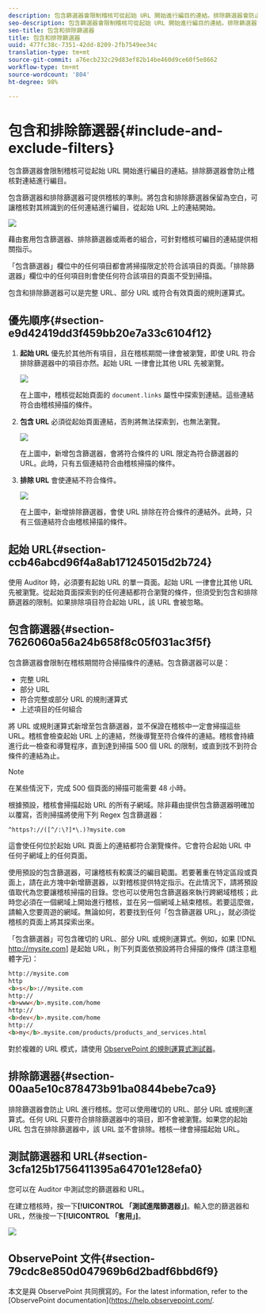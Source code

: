 ```yaml
---
description: 包含篩選器會限制稽核可從起始 URL 開始進行編目的連結。排除篩選器會防止稽核對連結進行編目。
seo-description: 包含篩選器會限制稽核可從起始 URL 開始進行編目的連結。排除篩選器會防止稽核對連結進行編目。
seo-title: 包含和排除篩選器
title: 包含和排除篩選器
uuid: 477fc38c-7351-42dd-8209-2fb7549ee34c
translation-type: tm+mt
source-git-commit: a76ecb232c29d83ef82b14be460d9ce60f5e8662
workflow-type: tm+mt
source-wordcount: '804'
ht-degree: 98%

---
```



# 包含和排除篩選器{#include-and-exclude-filters}

包含篩選器會限制稽核可從起始 URL 開始進行編目的連結。排除篩選器會防止稽核對連結進行編目。

<!--
Content from ObservePoint (https://help.observepoint.com/articles/2872121-include-and-exclude-filters) with their permission. Modified slightly for style and Auditor emphasis.
-->

包含篩選器和排除篩選器可提供稽核的準則。將包含和排除篩選器保留為空白，可讓稽核對其辨識到的任何連結進行編目，從起始 URL 上的連結開始。

![](assets/filter.png)

藉由套用包含篩選器、排除篩選器或兩者的組合，可針對稽核可編目的連結提供相關指示。

「包含篩選器」欄位中的任何項目都會將掃描限定於符合該項目的頁面。「排除篩選器」欄位中的任何項目則會使任何符合該項目的頁面不受到掃描。

包含和排除篩選器可以是完整 URL、部分 URL 或符合有效頁面的規則運算式。

## 優先順序{#section-e9d42419dd3f459bb20e7a33c6104f12}

1. **起始 URL** 優先於其他所有項目，且在稽核期間一律會被瀏覽，即使 URL 符合排除篩選器中的項目亦然。起始 URL 一律會比其他 URL 先被瀏覽。

   ![](assets/startingpage.png)

   在上圖中，稽核從起始頁面的 `document.links` 屬性中探索到連結。這些連結符合由稽核掃描的條件。

1. **包含 URL** 必須從起始頁面連結，否則將無法探索到，也無法瀏覽。

   ![](assets/includefilter.png)

   在上圖中，新增包含篩選器，會將符合條件的 URL 限定為符合篩選器的 URL。此時，只有五個連結符合由稽核掃描的條件。

1. **排除 URL** 會使連結不符合條件。

   ![](assets/excludefilter.png)

   在上圖中，新增排除篩選器，會使 URL 排除在符合條件的連結外。此時，只有三個連結符合由稽核掃描的條件。

## 起始 URL{#section-ccb46abcd96f4a8ab171245015d2b724}

使用 Auditor 時，必須要有起始 URL 的單一頁面。起始 URL 一律會比其他 URL 先被瀏覽。從起始頁面探索到的任何連結都符合瀏覽的條件，但須受到包含和排除篩選器的限制。如果排除項目符合起始 URL，該 URL 會被忽略。

## 包含篩選器{#section-7626060a56a24b658f8c05f031ac3f5f}

包含篩選器會限制在稽核期間符合掃描條件的連結。包含篩選器可以是：

* 完整 URL
* 部分 URL
* 符合完整或部分 URL 的規則運算式
* 上述項目的任何組合

將 URL 或規則運算式新增至包含篩選器，並不保證在稽核中一定會掃描這些 URL。稽核會檢查起始 URL 上的連結，然後導覽至符合條件的連結。稽核會持續進行此一檢查和導覽程序，直到達到掃描 500 個 URL 的限制，或直到找不到符合條件的連結為止。

>[!NOTE]
>
>在某些情況下，完成 500 個頁面的掃描可能需要 48 小時。

根據預設，稽核會掃描起始 URL 的所有子網域。除非藉由提供包含篩選器明確加以覆寫，否則掃描將使用下列 Regex 包含篩選器：

`^https?://([^/:\?]*\.)?mysite.com`

這會使任何位於起始 URL 頁面上的連結都符合瀏覽條件。它會符合起始 URL 中任何子網域上的任何頁面。

使用預設的包含篩選器，可讓稽核有較廣泛的編目範圍。若要著重在特定區段或頁面上，請在此方塊中新增篩選器，以對稽核提供特定指示。在此情況下，請將預設值取代為您要讓稽核掃描的目錄。您也可以使用包含篩選器來執行跨網域稽核；此時您必須在一個網域上開始進行稽核，並在另一個網域上結束稽核。若要這麼做，請輸入您要周遊的網域。無論如何，若要找到任何「包含篩選器 URL」，就必須從稽核的頁面上將其探索出來。

「包含篩選器」可包含確切的 URL、部分 URL 或規則運算式。例如，如果 [!DNL http://mysite.com] 是起始 URL，則下列頁面依預設將符合掃描的條件 (請注意粗體字元)：

```html
http://mysite.com
http
<b>s</b>://mysite.com
http://
<b>www</b>.mysite.com/home
http://
<b>dev</b>.mysite.com/home
http://
<b>my</b>.mysite.com/products/products_and_services.html
```

對於複雜的 URL 模式，請使用 [ObservePoint 的規則運算式測試器](https://regex.observepoint.com/)。

## 排除篩選器{#section-00aa5e10c878473b91ba0844bebe7ca9}

排除篩選器會防止 URL 進行稽核。您可以使用確切的 URL、部分 URL 或規則運算式。任何 URL 只要符合排除篩選器中的項目，即不會被瀏覽。如果您的起始 URL 包含在排除篩選器中，該 URL 並不會排除。稽核一律會掃描起始 URL。

## 測試篩選器和 URL{#section-3cfa125b1756411395a64701e128efa0}

您可以在 Auditor 中測試您的篩選器和 URL。

在建立稽核時，按一下&#x200B;**[!UICONTROL 「測試進階篩選器」]**。輸入您的篩選器和 URL，然後按一下&#x200B;**[!UICONTROL 「套用」]**。

![](assets/test-advanced-filters.png)

## ObservePoint 文件{#section-79cdc8e850d047969b6d2badf6bbd6f9}

本文是與 ObservePoint 共同撰寫的。For the latest information, refer to the [ObservePoint documentation](https://help.observepoint.com/.
